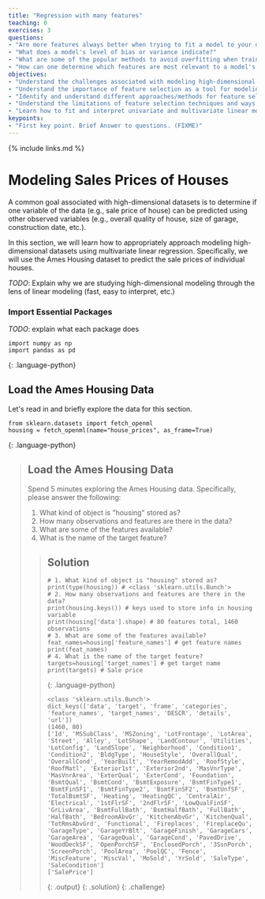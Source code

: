 ```yaml
---
title: "Regression with many features"
teaching: 0
exercises: 3
questions:
- "Are more features always better when trying to fit a model to your data?"
- "What does a model's level of bias or variance indicate?"
- "What are some of the popular methods to avoid overfitting when training on high-dimensional data?"
- "How can one determine which features are most relevant to a model's predictions?"
objectives:
- "Understand the challenges associated with modeling high-dimensional data"
- "Understand the importance of feature selection as a tool for modeling high-dimensional data"
- "Identify and understand different approaches/methods for feature selection"
- "Understand the limitations of feature selection techniques and ways to assess model bias/variance tradeoff"
- "Learn how to fit and interpret univariate and multivariate linear models"
keypoints:
- "First key point. Brief Answer to questions. (FIXME)"
---
```

{% include links.md %}

# Modeling Sales Prices of Houses 
A common goal associated with high-dimensional datasets is to determine if one variable of the data (e.g., sale price of house) can be predicted using other observed variables (e.g., overall quality of house, size of garage, construction date, etc.). 

In this section, we will learn how to appropriately approach modeling high-dimensional datasets using multivariate linear regression. Specifically, we will use the Ames Housing dataset to predict the sale prices of individual houses.

*TODO*: Explain why we are studying high-dimensional modeling through the lens of linear modeling (fast, easy to interpret, etc.)

### Import Essential Packages
*TODO*: explain what each package does
~~~
import numpy as np
import pandas as pd
~~~
{: .language-python}

## Load the Ames Housing Data
Let's read in and briefly explore the data for this section.

~~~
from sklearn.datasets import fetch_openml
housing = fetch_openml(name="house_prices", as_frame=True)
~~~
{: .language-python}

> ## Load the Ames Housing Data
>
> Spend 5 minutes exploring the Ames Housing data. Specifically, please answer the following:
> 1. What kind of object is "housing" stored as?
> 2. How many observations and features are there in the data?
> 3. What are some of the features available?
> 4. What is the name of the target feature?
>
> > ## Solution
> >
> >
> > ~~~
> > # 1. What kind of object is "housing" stored as?
> > print(type(housing)) # <class 'sklearn.utils.Bunch'>
> > # 2. How many observations and features are there in the data?
> > print(housing.keys()) # keys used to store info in housing variable
> > print(housing['data'].shape) # 80 features total, 1460 observations
> > # 3. What are some of the features available?
> > feat_names=housing['feature_names'] # get feature names
> > print(feat_names)
> > # 4. What is the name of the target feature?
> > targets=housing['target_names'] # get target name
> > print(targets) # Sale price
> > ~~~
> > {: .language-python}
> > ~~~
> > <class 'sklearn.utils.Bunch'>
> > dict_keys(['data', 'target', 'frame', 'categories', 'feature_names', 'target_names', 'DESCR', 'details', 'url'])
> > (1460, 80)
> > ['Id', 'MSSubClass', 'MSZoning', 'LotFrontage', 'LotArea', 'Street', 'Alley', 'LotShape', 'LandContour', 'Utilities', 'LotConfig', 'LandSlope', 'Neighborhood', 'Condition1', 'Condition2', 'BldgType', 'HouseStyle', 'OverallQual', 'OverallCond', 'YearBuilt', 'YearRemodAdd', 'RoofStyle', 'RoofMatl', 'Exterior1st', 'Exterior2nd', 'MasVnrType', 'MasVnrArea', 'ExterQual', 'ExterCond', 'Foundation', 'BsmtQual', 'BsmtCond', 'BsmtExposure', 'BsmtFinType1', 'BsmtFinSF1', 'BsmtFinType2', 'BsmtFinSF2', 'BsmtUnfSF', 'TotalBsmtSF', 'Heating', 'HeatingQC', 'CentralAir', 'Electrical', '1stFlrSF', '2ndFlrSF', 'LowQualFinSF', 'GrLivArea', 'BsmtFullBath', 'BsmtHalfBath', 'FullBath', 'HalfBath', 'BedroomAbvGr', 'KitchenAbvGr', 'KitchenQual', 'TotRmsAbvGrd', 'Functional', 'Fireplaces', 'FireplaceQu', 'GarageType', 'GarageYrBlt', 'GarageFinish', 'GarageCars', 'GarageArea', 'GarageQual', 'GarageCond', 'PavedDrive', 'WoodDeckSF', 'OpenPorchSF', 'EnclosedPorch', '3SsnPorch', 'ScreenPorch', 'PoolArea', 'PoolQC', 'Fence', 'MiscFeature', 'MiscVal', 'MoSold', 'YrSold', 'SaleType', 'SaleCondition']
> > ['SalePrice']
> > ~~~
> > {: .output}
> {: .solution}
{: .challenge}

